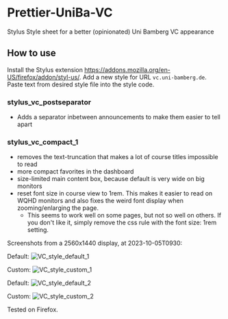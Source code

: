 # Prettier-UniBa-VC
Stylus Style sheet for a better (opinionated) Uni Bamberg VC appearance

## How to use
Install the Stylus extension https://addons.mozilla.org/en-US/firefox/addon/styl-us/. Add a new style for URL `vc.uni-bamberg.de`. Paste text from desired style file into the style code.

### stylus_vc_postseparator
- Adds a separator inbetween announcements to make them easier to tell apart

### stylus_vc_compact_1 
- removes the text-truncation that makes a lot of course titles impossible to read
- more compact favorites in the dashboard
- size-limited main content box, because default is very wide on big monitors
- reset font size in course view to 1rem. This makes it easier to read on WQHD monitors and also fixes the weird font display when zooming/enlarging the page.
  - This seems to work well on some pages, but not so well on others. If you don't like it, simply remove the css rule with the font size: 1rem setting.

Screenshots from a 2560x1440 display, at 2023-10-05T0930:

Default:
![VC_style_default_1](https://github.com/BLuedtke/Prettier-UniBa-VC/assets/33726564/9e901cbf-031a-45a4-b966-aa55d434e22e)

Custom:
![VC_style_custom_1](https://github.com/BLuedtke/Prettier-UniBa-VC/assets/33726564/b2e10892-6c55-4e4a-a6a1-f07f2ed1f622)

Default:
![VC_style_default_2](https://github.com/BLuedtke/Prettier-UniBa-VC/assets/33726564/d90e29b8-d338-4fd4-bd93-7c1cca6fc7a1)

Custom:
![VC_style_custom_2](https://github.com/BLuedtke/Prettier-UniBa-VC/assets/33726564/0ee7a8fc-59a2-4521-92ab-391d948ad196)



Tested on Firefox.
